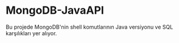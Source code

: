 # MongoDB-JavaAPI

Bu projede MongoDB'nin shell komutlarının Java versiyonu ve SQL karşılıkları yer alıyor.
